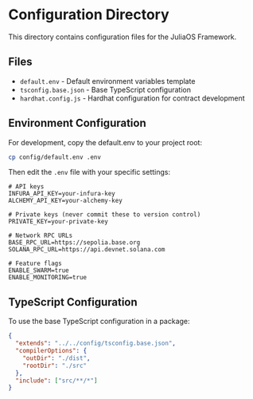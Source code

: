 # Configuration Directory

This directory contains configuration files for the JuliaOS Framework.

## Files

- `default.env` - Default environment variables template
- `tsconfig.base.json` - Base TypeScript configuration
- `hardhat.config.js` - Hardhat configuration for contract development

## Environment Configuration

For development, copy the default.env to your project root:

```bash
cp config/default.env .env
```

Then edit the `.env` file with your specific settings:

```env
# API keys
INFURA_API_KEY=your-infura-key
ALCHEMY_API_KEY=your-alchemy-key

# Private keys (never commit these to version control)
PRIVATE_KEY=your-private-key

# Network RPC URLs
BASE_RPC_URL=https://sepolia.base.org
SOLANA_RPC_URL=https://api.devnet.solana.com

# Feature flags
ENABLE_SWARM=true
ENABLE_MONITORING=true
```

## TypeScript Configuration

To use the base TypeScript configuration in a package:

```json
{
  "extends": "../../config/tsconfig.base.json",
  "compilerOptions": {
    "outDir": "./dist",
    "rootDir": "./src"
  },
  "include": ["src/**/*"]
}
``` 
